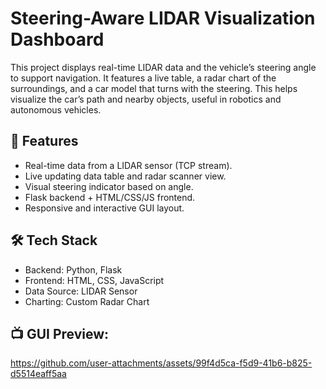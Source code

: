 # Steering-Aware LIDAR Visualization Dashboard
This project displays real-time LIDAR data and the vehicle’s steering angle to support navigation. It features a live table, a radar chart of the surroundings, and a car model that turns with the steering. This helps visualize the car’s path and nearby objects, useful in robotics and autonomous vehicles.

## 🚀 Features
* Real-time data from a LIDAR sensor (TCP stream).
* Live updating data table and radar scanner view.
* Visual steering indicator based on angle.
* Flask backend + HTML/CSS/JS frontend.
* Responsive and interactive GUI layout.

## 🛠️ Tech Stack
* Backend: Python, Flask
* Frontend: HTML, CSS, JavaScript
* Data Source: LIDAR Sensor
* Charting: Custom Radar Chart

## 📺 GUI Preview:
https://github.com/user-attachments/assets/99f4d5ca-f5d9-41b6-b825-d5514eaff5aa
